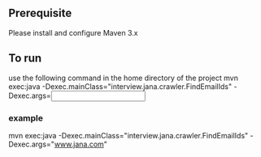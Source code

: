 ## Prerequisite 
Please install and configure Maven 3.x 
## To run
use the following command in the home directory of the project
mvn exec:java -Dexec.mainClass="interview.jana.crawler.FindEmailIds" -Dexec.args=<input>
### example
mvn exec:java -Dexec.mainClass="interview.jana.crawler.FindEmailIds" -Dexec.args="www.jana.com"